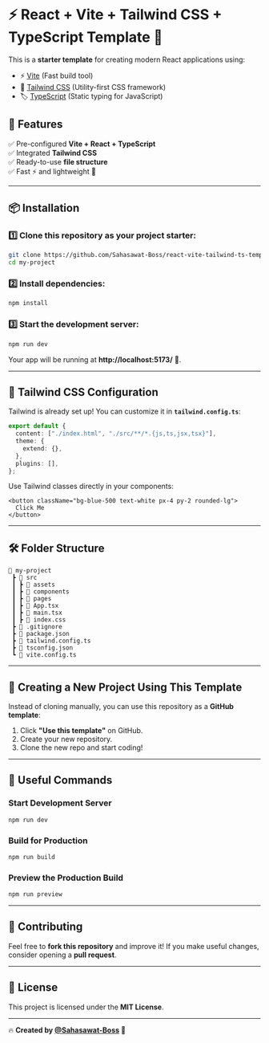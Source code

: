 # ⚡ React + Vite + Tailwind CSS + TypeScript Template 🚀

This is a **starter template** for creating modern React applications using:
- ⚡ [Vite](https://vitejs.dev/) (Fast build tool)
- 🎨 [Tailwind CSS](https://tailwindcss.com/) (Utility-first CSS framework)
- 🏷️ [TypeScript](https://www.typescriptlang.org/) (Static typing for JavaScript)

## 📌 Features
✅ Pre-configured **Vite + React + TypeScript**  
✅ Integrated **Tailwind CSS**  
✅ Ready-to-use **file structure**  
✅ Fast ⚡ and lightweight 🚀  

---

## 📦 Installation

### 1️⃣ Clone this repository as your project starter:
```sh
git clone https://github.com/Sahasawat-Boss/react-vite-tailwind-ts-template.git my-project
cd my-project
```

### 2️⃣ Install dependencies:
```sh
npm install
```

### 3️⃣ Start the development server:
```sh
npm run dev
```

Your app will be running at **http://localhost:5173/** 🎉.

---

## 🎨 Tailwind CSS Configuration
Tailwind is already set up! You can customize it in **`tailwind.config.ts`**:
```ts
export default {
  content: ["./index.html", "./src/**/*.{js,ts,jsx,tsx}"],
  theme: {
    extend: {},
  },
  plugins: [],
};
```
Use Tailwind classes directly in your components:
```tsx
<button className="bg-blue-500 text-white px-4 py-2 rounded-lg">
  Click Me
</button>
```

---

## 🛠 Folder Structure
```
📂 my-project
 ┣ 📂 src
 ┃ ┣ 📂 assets
 ┃ ┣ 📂 components
 ┃ ┣ 📂 pages
 ┃ ┣ 📜 App.tsx
 ┃ ┣ 📜 main.tsx
 ┃ ┣ 📜 index.css
 ┣ 📜 .gitignore
 ┣ 📜 package.json
 ┣ 📜 tailwind.config.ts
 ┣ 📜 tsconfig.json
 ┗ 📜 vite.config.ts
```

---

## 🚀 Creating a New Project Using This Template
Instead of cloning manually, you can use this repository as a **GitHub template**:

1. Click **"Use this template"** on GitHub.
2. Create your new repository.
3. Clone the new repo and start coding!

---

## 🔗 Useful Commands

### **Start Development Server**
```sh
npm run dev
```

### **Build for Production**
```sh
npm run build
```

### **Preview the Production Build**
```sh
npm run preview
```

---

## 🤝 Contributing
Feel free to **fork this repository** and improve it! If you make useful changes, consider opening a **pull request**.

---

## 📜 License
This project is licensed under the **MIT License**.

---

🔥 **Created by [@Sahasawat-Boss](https://github.com/Sahasawat-Boss) 🚀**